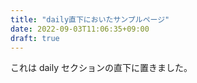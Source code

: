 ```yaml
---
title: "daily直下においたサンプルページ"
date: 2022-09-03T11:06:35+09:00
draft: true
---
```


これは daily セクションの直下に置きました。
